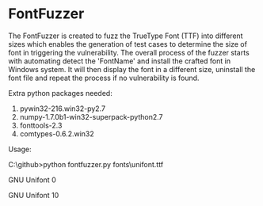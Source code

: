 FontFuzzer
==========

The FontFuzzer is created to fuzz the TrueType Font (TTF) into different sizes which enables the generation of test cases to determine the size of font in triggering the vulnerability. The overall process of the fuzzer starts with automating detect the 'FontName' and install the crafted font in Windows system. It will then display the font in a different size, uninstall the font file and repeat the process if no vulnerability is found.

Extra python packages needed:

1. pywin32-216.win32-py2.7
2. numpy-1.7.0b1-win32-superpack-python2.7
3. fonttools-2.3
4. comtypes-0.6.2.win32

Usage:

C:\github>python fontfuzzer.py fonts\unifont.ttf

GNU Unifont
0

GNU Unifont
10
